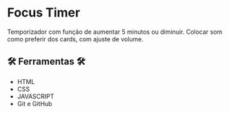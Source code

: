 # Focus Timer
Temporizador com função de aumentar 5 minutos ou diminuir.
Colocar som como preferir dos cards, com ajuste de volume.

## 🛠️ Ferramentas 🛠️

- HTML 
- CSS 
- JAVASCRIPT
- Git e GitHub

